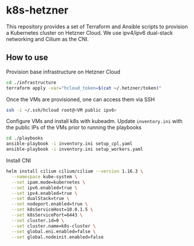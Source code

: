 # k8s-hetzner

This repository provides a set of Terraform and Ansible scripts to provision a Kubernetes cluster on Hetzner Cloud.
We use ipv4/ipv6 dual-stack networking and Cilium as the CNI.

## How to use

Provision base infrastructure on Hetzner Cloud
```bash
cd ./infrastructure
terraform apply -var="hcloud_token=$(cat ~/.hetzner/token)"
```

Once the VMs are provisioned, one can access them via SSH
```bash
ssh -i ~/.ssh/hcloud root@<VM public ipv6>
```

Configure VMs and install k8s with kubeadm. Update `inventory.ini` with the public IPs of the VMs prior to running the playbooks
```bash
cd ./playbooks
ansible-playbook -i inventory.ini setup_cpl.yaml
ansible-playbook -i inventory.ini setup_workers.yaml
```

Install CNI
```bash
helm install cilium cilium/cilium --version 1.16.3 \
  --namespace kube-system \
  --set ipam.mode=kubernetes \
  --set ipv6.enabled=true \
  --set ipv4.enabled=true \
  --set dualStack=true \
  --set nodeport.enabled=true \
  --set k8sServiceHost=10.0.1.5 \
  --set k8sServicePort=6443 \
  --set cluster.id=0 \
  --set cluster.name=k8s-cluster \
  --set global.eni.enabled=false \
  --set global.nodeinit.enabled=false
```
